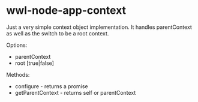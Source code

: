 # wwl-node-app-context

Just a very simple context object implementation. It handles parentContext as well as the switch
to be a root context.

Options:

* parentContext
* root [true|false]

Methods:

* configure - returns a promise
* getParentContext - returns self or parentContext
